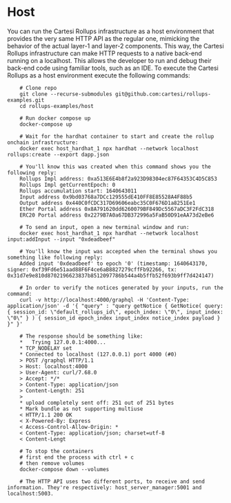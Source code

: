 # Host

You can run the Cartesi Rollups infrastructure as a host environment that provides the very same HTTP API as the regular one, mimicking the behavior of the actual layer-1 and layer-2 components. This way, the Cartesi Rollups infrastructure can make HTTP requests to a native back-end running on a localhost. This allows the developer to run and debug their back-end code using familiar tools, such as an IDE. To execute the Cartesi Rollups as a host environment execute the following commands:

        # Clone repo
        git clone --recurse-submodules git@github.com:cartesi/rollups-examples.git
        cd rollups-examples/host

        # Run docker compose up
        docker-compose up

        # Wait for the hardhat container to start and create the rollup onchain infrastructure:
        docker exec host_hardhat_1 npx hardhat --network localhost rollups:create --export dapp.json

        # You'll know this was created when this command shows you the following reply:
        Rollups Impl address: 0xa513E6E4b8f2a923D98304ec87F64353C4D5C853
        Rollups Impl getCurrentEpoch: 0
        Rollups accumulation start: 1640643011
        Input address 0x9bd03768a7DCc129555dE410FF8E85528A4F88b5
        Output address 0x440C0fCDC317D69606eabc35C0F676D1a8251Ee1
        Ether Portal address 0x8A791620dd6260079BF849Dc5567aDC3F2FdC318
        ERC20 Portal address 0x2279B7A0a67DB372996a5FaB50D91eAA73d2eBe6

        # To send an input, open a new terminal window and run:
        docker exec host_hardhat_1 npx hardhat --network localhost input:addInput --input "0xdeadbeef"

        # You'll know the input was accepted when the terminal shows you something like following reply:
        Added input '0xdeadbeef' to epoch '0' (timestamp: 1640643170, signer: 0xf39Fd6e51aad88F6F4ce6aB8827279cffFb92266, tx: 0x31d7e9e810d8702196623837b8512097786b544a4b5ffb52f693b9ff7d424147)

        # In order to verify the notices generated by your inputs, run the command:
        curl -v http://localhost:4000/graphql -H 'Content-Type: application/json' -d '{ "query" : "query getNotice { GetNotice( query: { session_id: \"default_rollups_id\", epoch_index: \"0\", input_index: \"0\" } ) { session_id epoch_index input_index notice_index payload } }" }'

        # The response should be something like:
        *   Trying 127.0.0.1:4000...
        * TCP_NODELAY set
        * Connected to localhost (127.0.0.1) port 4000 (#0)
        > POST /graphql HTTP/1.1
        > Host: localhost:4000
        > User-Agent: curl/7.68.0
        > Accept: */*
        > Content-Type: application/json
        > Content-Length: 251
        >
        * upload completely sent off: 251 out of 251 bytes
        * Mark bundle as not supporting multiuse
        < HTTP/1.1 200 OK
        < X-Powered-By: Express
        < Access-Control-Allow-Origin: *
        < Content-Type: application/json; charset=utf-8
        < Content-Lengt

        # To stop the containers
        # first end the process with ctrl + c
        # then remove volumes
        docker-compose down --volumes

        # The HTTP API uses two different ports, to receive and send information. They're respectively: host_server_manager:5001 and localhost:5003.
